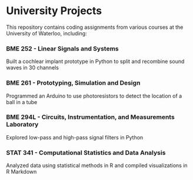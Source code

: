 # University Projects

This repository contains coding assignments from various courses at the University of Waterloo, including:

### BME 252 - Linear Signals and Systems
Built a cochlear implant prototype in Python to split and recombine sound waves in 30 channels

### BME 261 - Prototyping, Simulation and Design
Programmed an Arduino to use photoresistors to detect the location of a ball in a tube

### BME 294L - Circuits, Instrumentation, and Measurements Laboratory
Explored low-pass and high-pass signal filters in Python

### STAT 341 - Computational Statistics and Data Analysis
Analyzed data using statistical methods in R and compiled visualizations in R Markdown
